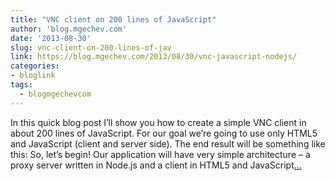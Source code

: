 ```yaml
---
title: "VNC client on 200 lines of JavaScript"
author: 'blog.mgechev.com'
date: '2013-08-30'
slug: vnc-client-on-200-lines-of-jav
link: https://blog.mgechev.com/2013/08/30/vnc-javascript-nodejs/
categories:
- bloglink
tags:
  - blogmgechevcom
---
```


In this quick blog post I’ll show you how to create a simple VNC client in about 200 lines of JavaScript. For our goal we’re going to use only HTML5 and JavaScript (client and server side). The end result will be something like this: So, let’s begin! Our application will have very simple architecture – a proxy server written in Node.js and a client in HTML5 and JavaScript[... <i class="fas fa-external-link-alt"></i>](https://blog.mgechev.com/2013/08/30/vnc-javascript-nodejs/)

